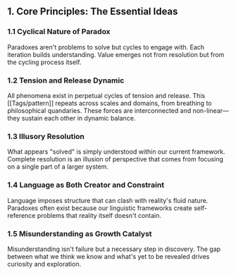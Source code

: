 ## 1. Core Principles: The Essential Ideas

### 1.1 Cyclical Nature of Paradox

Paradoxes aren't problems to solve but cycles to engage with. Each iteration builds understanding. Value emerges not from resolution but from the cycling process itself.

### 1.2 Tension and Release Dynamic

All phenomena exist in perpetual cycles of tension and release. This [[Tags/pattern]] repeats across scales and domains, from breathing to philosophical quandaries. These forces are interconnected and non-linear—they sustain each other in dynamic balance.

### 1.3 Illusory Resolution

What appears "solved" is simply understood within our current framework. Complete resolution is an illusion of perspective that comes from focusing on a single part of a larger system.

### 1.4 Language as Both Creator and Constraint

Language imposes structure that can clash with reality's fluid nature. Paradoxes often exist because our linguistic frameworks create self-reference problems that reality itself doesn't contain.

### 1.5 Misunderstanding as Growth Catalyst

Misunderstanding isn't failure but a necessary step in discovery. The gap between what we think we know and what's yet to be revealed drives curiosity and exploration.
